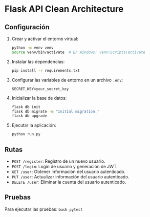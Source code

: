 # Flask API Clean Architecture

## Configuración

1. Crear y activar el entorno virtual:
    ```bash
    python -m venv venv
    source venv/bin/activate  # En Windows: venv\Scripts\activate
    ```

2. Instalar las dependencias:
    ```bash
    pip install -r requirements.txt
    ```

3. Configurar las variables de entorno en un archivo `.env`:
    ```plaintext
    SECRET_KEY=your_secret_key
    ```

4. Inicializar la base de datos:
    ```bash
    flask db init
    flask db migrate -m "Initial migration."
    flask db upgrade
    ```

5. Ejecutar la aplicación:
    ```bash
    python run.py
    ```

## Rutas

- `POST /register`: Registro de un nuevo usuario.
- `POST /login`: Login de usuario y generación de JWT.
- `GET /user`: Obtener información del usuario autenticado.
- `PUT /user`: Actualizar información del usuario autenticado.
- `DELETE /user`: Eliminar la cuenta del usuario autenticado.

## Pruebas

Para ejecutar las pruebas:
    ```bash
    pytest
    ```

